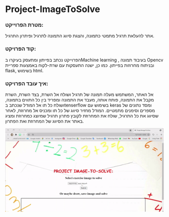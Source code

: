 # Project-ImageToSolve

### מטרת הפרוייקט:
אתר להעלאת תרגיל מתמטי כתמונה, והצגת סיווג התמונה לתרגיל ופיתרון התרגיל. 
### קוד הפרויקט:
הפרוייקט נכתב בפייתון ומתעסק בעיקרו בMachine learning , בעיבוד תמונה Opencv ובניתוח מחרוזות בפייתון. כמו כן, ישנה התעסקות עם שרת-לקוח באמצעות ספריית flask, בשימוש html.
### איך עובד הפרויקט:
אל האתר, המשתמש מעלה תמונה של תרגיל ושולח אל השרת, בצד השרת, השרת מקבל את התמונה, פותח אותה, מעבד את התמונה ומפריד בין כל התווים בתמונה, ושולח כל תו אל המודל שנכתב בtenserflow בשימוש עם keras ומסד נתונים של מספרים וסימנים מתמטיים. המודל מחזיר סיווג של כל תו ומכניס אל מחרוזת, לאחר שסיווג את כל התרגיל, שולח את המחרוזת לקובץ פתרון תרגיל שמיוצג כמחרוזת ומציג באתר את הסיווג של המחרוזת ואת הפתרון. 


![](ProjectImageToSolve.gif)
